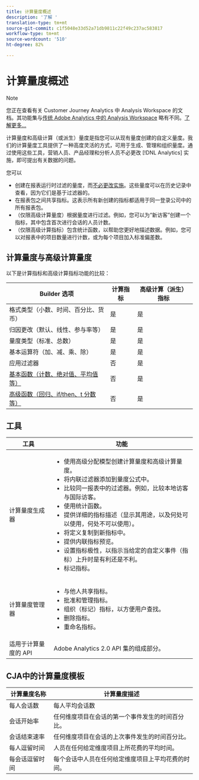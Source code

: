 ```yaml
---
title: 计算量度概述
description: '了解 '
translation-type: tm+mt
source-git-commit: c1f5048e33d52a71db9811c22f49c237ac583817
workflow-type: tm+mt
source-wordcount: '510'
ht-degree: 82%

---
```



# 计算量度概述

>[!NOTE]
>
>您正在查看有关 Customer Journey Analytics 中 Analysis Workspace 的文档。其功能集与[传统 Adobe Analytics 中的 Analysis Workspace](https://docs.adobe.com/content/help/zh-Hans/analytics/analyze/analysis-workspace/home.html) 略有不同。[了解更多...](/help/getting-started/cja-aa.md)

计算量度和高级计算（或派生）量度是指您可以从现有量度创建的自定义量度。我们的计算量度工具提供了一种高度灵活的方式，可用于生成、管理和组织量度。通过使用这些工具，营销人员、产品经理和分析人员不必更改 [!DNL Analytics] 实施，即可提出有关数据的问题。

您可以

* 创建在报表运行时过滤的量度，而[不必更改实施](https://youtu.be/CuQTm9RaUpY)。这些量度可以在历史记录中查看，因为它们是基于过滤器的。
* 在报表包之间共享指标。这表示所有新创建的指标都适用于同一登录公司中的所有报表包。
* （仅限高级计算量度）根据量度进行过滤。例如，您可以为“新访客”创建一个指标，其中包含首次进行会话的人员计数。
* （仅限高级计算指标）包含统计函数，以帮助您更好地描述数据。例如，您可以对报表中的项目数量进行计数，或为每个项目加入标准偏差数。

## 计算量度与高级计算量度

以下是计算指标和高级计算指标功能的比较：

| Builder 选项 | 计算指标 | 高级计算（派生）指标 |
|---|---|---|
| 格式类型（小数、时间、百分比、货币） | 是 | 是 |
| 归因更改（默认、线性、参与率等） | 是 | 是 |
| 量度类型（标准、总数） | 是 | 是 |
| 基本运算符（加、减、乘、除） | 是 | 是 |
| 应用过滤器 | 否 | 是 |
| [基本函数（计数、绝对值、平均值等）](/help/components/calc-metrics/cm-functions.md) | 否 | 是 |
| [高级函数（回归、if/then、t 分数等）](/help/components/calc-metrics/cm-adv-functions.md) | 否 | 是 |

## 工具

| 工具 | 功能 |
|--- |--- |
| 计算量度生成器 | <ul><li>使用高级分配模型创建计算量度和高级计算量度。</li><li>将内联过滤器添加到量度公式中。</li><li>比较同一报表中的过滤器。例如，比较本地访客与国际访客。</li><li>使用统计函数。</li><li> 提供详细的指标描述（显示其用途，以及何处可以使用，何处不可以使用）。</li><li>将定义复制到新指标中。</li><li>提供内联指标预览。</li><li>设置指标极性，以指示当给定的自定义事件（指标）上升时是有利还是不利。</li><li>标记指标。</li></ul> |
| 计算量度管理器 | <ul><li>与他人共享指标。</li><li>批准和管理指标。</li><li>组织（标记）指标，以方便用户查找。</li><li>删除指标。</li><li>重命名指标。</li></ul> |
| 适用于计算量度的 API | Adobe Analytics 2.0 API 集的组成部分。 |

## CJA中的计算量度模板

| 计算量度名称 | 计算量度描述 |
| --- | --- |
| 每人会话数 | 每人平均会话数 |
| 会话开始率 | 任何维度项目在会话的第一个事件发生的时间百分比。 |
| 会话结束速率 | 任何维度项目在会话的上次事件发生的时间百分比。 |
| 每人逗留时间 | 人员在任何给定维度项目上所花费的平均时间。 |
| 每会话逗留时间 | 每个会话中人员在任何给定维度项目上平均花费的时间。 |
